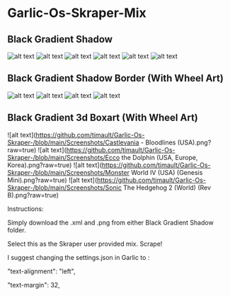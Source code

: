 # Garlic-Os-Skraper-Mix
**Black Gradient Shadow**
---



![alt text](https://github.com/timault/Garlic-Os-Skraper-/blob/main/Screenshots/GarlicOS_001.png?raw=true)
![alt text](https://github.com/timault/Garlic-Os-Skraper-/blob/main/Screenshots/GarlicOS_002.png?raw=true)
![alt text](https://github.com/timault/Garlic-Os-Skraper-/blob/main/Screenshots/GarlicOS_003.png?raw=true)
![alt text](https://github.com/timault/Garlic-Os-Skraper-/blob/main/Screenshots/GarlicOS_004.png?raw=true)
![alt text](https://github.com/timault/Garlic-Os-Skraper-/blob/main/Screenshots/GarlicOS_005.png?raw=true)
![alt text](https://github.com/timault/Garlic-Os-Skraper-/blob/main/Screenshots/GarlicOS_006.png?raw=true)


**Black Gradient Shadow Border (With Wheel Art)**
---




![alt text](https://github.com/timault/Garlic-Os-Skraper-/blob/main/Screenshots/GarlicOS_007.png?raw=true)
![alt text](https://github.com/timault/Garlic-Os-Skraper-/blob/main/Screenshots/GarlicOS_008.png?raw=true)
![alt text](https://github.com/timault/Garlic-Os-Skraper-/blob/main/Screenshots/GarlicOS_009.png?raw=true)
![alt text](https://github.com/timault/Garlic-Os-Skraper-/blob/main/Screenshots/GarlicOS_010.png?raw=true)


**Black Gradient 3d Boxart (With Wheel Art)**
---


![alt text](https://github.com/timault/Garlic-Os-Skraper-/blob/main/Screenshots/Castlevania - Bloodlines (USA).png?raw=true)
![alt text](https://github.com/timault/Garlic-Os-Skraper-/blob/main/Screenshots/Ecco the Dolphin (USA, Europe, Korea).png?raw=true)
![alt text](https://github.com/timault/Garlic-Os-Skraper-/blob/main/Screenshots/Monster World IV (USA) (Genesis Mini).png?raw=true)
![alt text](https://github.com/timault/Garlic-Os-Skraper-/blob/main/Screenshots/Sonic The Hedgehog 2 (World) (Rev B).png?raw=true)

Instructions: 

Simply download the .xml and .png from either Black Gradient Shadow folder.

Select this as the Skraper user provided mix.
Scrape!


I suggest changing the settings.json in Garlic to :

"text-alignment": "left",

"text-margin": 32,
